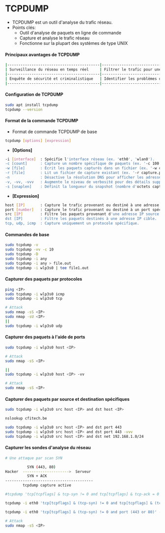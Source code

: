 # TCPDUMP

- TCPDUMP est un outil d'analyse du trafic réseau.
- Points clés:
  - Outil d'analyse de paquets en ligne de commande
  - Capture et analyse le trafic réseau
  - Fonctionne sur la plupart des systèmes de type UNIX

#### Principaux avantages de TCPDUMP

```sh
|------------------------------------------|-----------------------------------------------|
| Surveillance du réseau en temps réel     | Filtrer le trafic pour une analyse spécifique |
|------------------------------------------|-----------------------------------------------|
| Enquête de sécurité et criminalistique   | Identifier les problèmes de trafic            |
|------------------------------------------|-----------------------------------------------|
```

#### Configuration de TCPDUMP

```sh
sudo apt install tcpdump
tcpdump --version
```

#### Format de la commande TCPDUMP

- Format de commande TCPDUMP de base

```sh
tcpdump [options] [expression]
```

- **[Options]**

```sh
-i [interface]  : Spécifie l'interface réseau (ex. 'eth0', 'wlan0').
-c [count]      : Capture un nombre spécifique de paquets (ex. '-c 100' pour 100 paquets).
-w [file]       : Écrit les paquets capturés dans un fichier (ex. '-w capture.pcap').
-r [file]       : Lit un fichier de capture existant (ex. '-r capture.pcap').
-n              : Désactive la résolution DNS pour afficher les adresses IP brutes.
-v, -vv, -vvv   : Augmente le niveau de verbosité pour des détails supplémentaires.
-s [snaplen]    : Définit la longueur du snapshot (nombre d'octets capturés par paquet).
```

- **[Expression]**

```sh
host [IP]       : Capture le trafic provenant ou destiné à une adresse IP spécifique.
port [number]   : Capture le trafic provenant ou destiné à un port spécifique.
src [IP]        : Filtre les paquets provenant d'une adresse IP source.
dst [IP]        : Filtre les paquets destinés à une adresse IP cible.
tcp, udp, icmp  : Capture uniquement un protocole spécifique.
```

#### Commandes de base

```sh
sudo tcpdump -v
sudo tcpdump -vv -c 10
sudo tcpdump -D
sudo tcpdump -i any
sudo tcpdump -i any > file.out
sudo tcpdump -i wlp3s0 | tee file1.out
```

#### Capturer des paquets par protocoles

```sh
ping <IP>
sudo tcpdump -i wlp3s0 icmp
sudo tcpdump -i wlp3s0 tcp

# Attack
sudo nmap -sS <IP>
sudo nmap -sU <IP>
||
sudo tcpdump -i wlp3s0 udp
```

#### Capturer des paquets à l'aide de ports

```sh
sudo tcpdump -i wlp3s0 host <IP>

# Attack
sudo nmap -sS <IP>

||
sudo tcpdump -i wlp3s0 host <IP> -vv

# Attack
sudo nmap -sS <IP>
```

#### Capturer des paquets par source et destination spécifiques

```sh
sudo tcpdump -i wlp3s0 src host <IP> and dst host <IP>

nslookup cfitech.be

sudo tcpdump -i wlp3s0 src host <IP> and dst port 443
sudo tcpdump -i wlp3s0 src host <IP> and dst port 443 -vvv
sudo tcpdump -i wlp3s0 src host <IP> and dst net 192.168.1.0/24
```

#### Capturer les sondes d'analyse du réseau

```sh
# Une attaque par scan SYN

          SYN (443, 80)
Hacker  --------------------->  Serveur
          SYN + ACK
----------------------------------------
        tcpdump capture active
```

```sh
#tcpdump 'tcp[tcpflags] & tcp-syn != 0 and tcp[tcpflags] & tcp-ack = 0'

tcpdump -i eth0 'tcp[tcpflags] & (tcp-syn) != 0 and tcp[tcpflags] & (tcp-ack) == 0 and (port 80 or port 443)'

tcpdump -i eth0 'tcp[tcpflags] & (tcp-syn) != 0 and port (443 or 80)' -w scan_probes.pcap

# Attack
sudo nmap -sS <IP>
```
